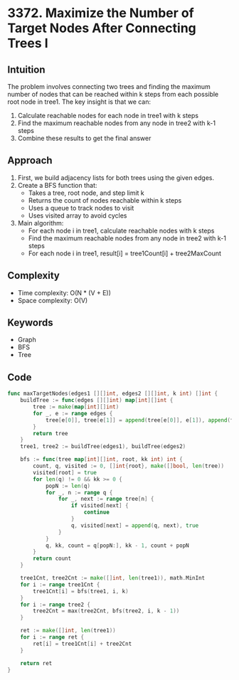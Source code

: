 # 3372. Maximize the Number of Target Nodes After Connecting Trees I

## Intuition

The problem involves connecting two trees and finding the maximum number of nodes that can be reached within k steps from each possible root node in tree1. The key insight is that we can:

1. Calculate reachable nodes for each node in tree1 with k steps
2. Find the maximum reachable nodes from any node in tree2 with k-1 steps
3. Combine these results to get the final answer

## Approach

1. First, we build adjacency lists for both trees using the given edges.
2. Create a BFS function that:
   - Takes a tree, root node, and step limit k
   - Returns the count of nodes reachable within k steps
   - Uses a queue to track nodes to visit
   - Uses visited array to avoid cycles
3. Main algorithm:
   - For each node i in tree1, calculate reachable nodes with k steps
   - Find the maximum reachable nodes from any node in tree2 with k-1 steps
   - For each node i in tree1, result[i] = tree1Count[i] + tree2MaxCount

## Complexity

- Time complexity: O(N * (V + E))
- Space complexity: O(V)

## Keywords

- Graph
- BFS
- Tree

## Code

```go
func maxTargetNodes(edges1 [][]int, edges2 [][]int, k int) []int {
    buildTree := func(edges [][]int) map[int][]int {
        tree := make(map[int][]int)
        for _, e := range edges {
            tree[e[0]], tree[e[1]] = append(tree[e[0]], e[1]), append(tree[e[1]], e[0])
        }
        return tree
    }
    tree1, tree2 := buildTree(edges1), buildTree(edges2)

    bfs := func(tree map[int][]int, root, kk int) int {
        count, q, visited := 0, []int{root}, make([]bool, len(tree))
        visited[root] = true
        for len(q) != 0 && kk >= 0 {
            popN := len(q)
            for _, n := range q {
                for _, next := range tree[n] {
                    if visited[next] {
                        continue
                    }
                    q, visited[next] = append(q, next), true
                }
            }
            q, kk, count = q[popN:], kk - 1, count + popN
        }
        return count
    }

    tree1Cnt, tree2Cnt := make([]int, len(tree1)), math.MinInt
    for i := range tree1Cnt {
        tree1Cnt[i] = bfs(tree1, i, k)
    }
    for i := range tree2 {
        tree2Cnt = max(tree2Cnt, bfs(tree2, i, k - 1))
    }

    ret := make([]int, len(tree1))
    for i := range ret {
        ret[i] = tree1Cnt[i] + tree2Cnt
    }

    return ret
}
```
